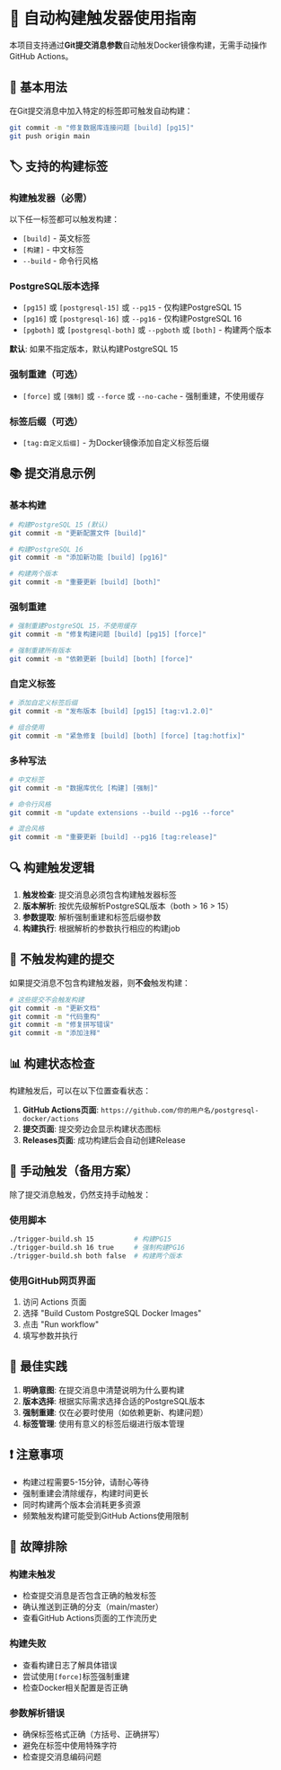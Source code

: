 # 🚀 自动构建触发器使用指南

本项目支持通过**Git提交消息参数**自动触发Docker镜像构建，无需手动操作GitHub Actions。

## 📝 基本用法

在Git提交消息中加入特定的标签即可触发自动构建：

```bash
git commit -m "修复数据库连接问题 [build] [pg15]"
git push origin main
```

## 🏷️ 支持的构建标签

### 构建触发器（必需）
以下任一标签都可以触发构建：
- `[build]` - 英文标签
- `[构建]` - 中文标签
- `--build` - 命令行风格

### PostgreSQL版本选择
- `[pg15]` 或 `[postgresql-15]` 或 `--pg15` - 仅构建PostgreSQL 15
- `[pg16]` 或 `[postgresql-16]` 或 `--pg16` - 仅构建PostgreSQL 16
- `[pgboth]` 或 `[postgresql-both]` 或 `--pgboth` 或 `[both]` - 构建两个版本

**默认**: 如果不指定版本，默认构建PostgreSQL 15

### 强制重建（可选）
- `[force]` 或 `[强制]` 或 `--force` 或 `--no-cache` - 强制重建，不使用缓存

### 标签后缀（可选）
- `[tag:自定义后缀]` - 为Docker镜像添加自定义标签后缀

## 📚 提交消息示例

### 基本构建
```bash
# 构建PostgreSQL 15 (默认)
git commit -m "更新配置文件 [build]"

# 构建PostgreSQL 16
git commit -m "添加新功能 [build] [pg16]"

# 构建两个版本
git commit -m "重要更新 [build] [both]"
```

### 强制重建
```bash
# 强制重建PostgreSQL 15，不使用缓存
git commit -m "修复构建问题 [build] [pg15] [force]"

# 强制重建所有版本
git commit -m "依赖更新 [build] [both] [force]"
```

### 自定义标签
```bash
# 添加自定义标签后缀
git commit -m "发布版本 [build] [pg15] [tag:v1.2.0]"

# 组合使用
git commit -m "紧急修复 [build] [both] [force] [tag:hotfix]"
```

### 多种写法
```bash
# 中文标签
git commit -m "数据库优化 [构建] [强制]"

# 命令行风格
git commit -m "update extensions --build --pg16 --force"

# 混合风格
git commit -m "重要更新 [build] --pg16 [tag:release]"
```

## 🔍 构建触发逻辑

1. **触发检查**: 提交消息必须包含构建触发器标签
2. **版本解析**: 按优先级解析PostgreSQL版本（both > 16 > 15）
3. **参数提取**: 解析强制重建和标签后缀参数
4. **构建执行**: 根据解析的参数执行相应的构建job

## 🚫 不触发构建的提交

如果提交消息不包含构建触发器，则**不会**触发构建：

```bash
# 这些提交不会触发构建
git commit -m "更新文档"
git commit -m "代码重构"
git commit -m "修复拼写错误"
git commit -m "添加注释"
```

## 📊 构建状态检查

构建触发后，可以在以下位置查看状态：

1. **GitHub Actions页面**: `https://github.com/你的用户名/postgresql-docker/actions`
2. **提交页面**: 提交旁边会显示构建状态图标
3. **Releases页面**: 成功构建后会自动创建Release

## 🔧 手动触发（备用方案）

除了提交消息触发，仍然支持手动触发：

### 使用脚本
```bash
./trigger-build.sh 15          # 构建PG15
./trigger-build.sh 16 true     # 强制构建PG16
./trigger-build.sh both false  # 构建两个版本
```

### 使用GitHub网页界面
1. 访问 Actions 页面
2. 选择 "Build Custom PostgreSQL Docker Images"
3. 点击 "Run workflow"
4. 填写参数并执行

## 📝 最佳实践

1. **明确意图**: 在提交消息中清楚说明为什么要构建
2. **版本选择**: 根据实际需求选择合适的PostgreSQL版本
3. **强制重建**: 仅在必要时使用（如依赖更新、构建问题）
4. **标签管理**: 使用有意义的标签后缀进行版本管理

## ❗ 注意事项

- 构建过程需要5-15分钟，请耐心等待
- 强制重建会清除缓存，构建时间更长
- 同时构建两个版本会消耗更多资源
- 频繁触发构建可能受到GitHub Actions使用限制

## 🐛 故障排除

### 构建未触发
- 检查提交消息是否包含正确的触发标签
- 确认推送到正确的分支（main/master）
- 查看GitHub Actions页面的工作流历史

### 构建失败
- 查看构建日志了解具体错误
- 尝试使用`[force]`标签强制重建
- 检查Docker相关配置是否正确

### 参数解析错误
- 确保标签格式正确（方括号、正确拼写）
- 避免在标签中使用特殊字符
- 检查提交消息编码问题
